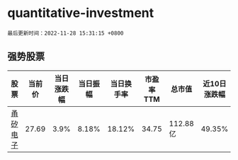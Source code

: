 # quantitative-investment

`最后更新时间：2022-11-28 15:31:15 +0800`

## 强势股票

|股票|当前价|当日涨跌幅|当日振幅|当日换手率|市盈率TTM|总市值|近10日涨跌幅|
|----|----|----|----|----|----|----|----|
|[甬矽电子](https://xueqiu.com/S/SH688362)|27.69|3.9%|8.18%|18.12%|34.75|112.88亿|49.35%|
